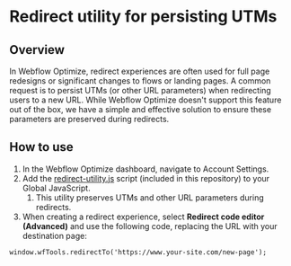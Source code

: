 # Redirect utility for persisting UTMs

## Overview

In Webflow Optimize, redirect experiences are often used for full page redesigns or significant changes to flows or landing pages. A common request is to persist UTMs (or other URL parameters) when redirecting users to a new URL. While Webflow Optimize doesn't support this feature out of the box, we have a simple and effective solution to ensure these parameters are preserved during redirects.

## How to use

1. In the Webflow Optimize dashboard, navigate to Account Settings.
2. Add the [redirect-utility.js](/redirect-utility.js) script (included in this repository) to your Global JavaScript.
   1. This utility preserves UTMs and other URL parameters during redirects.
3. When creating a redirect experience, select **Redirect code editor (Advanced)** and use the following code, replacing the URL with your destination page:

```
window.wfTools.redirectTo('https://www.your-site.com/new-page');
```
